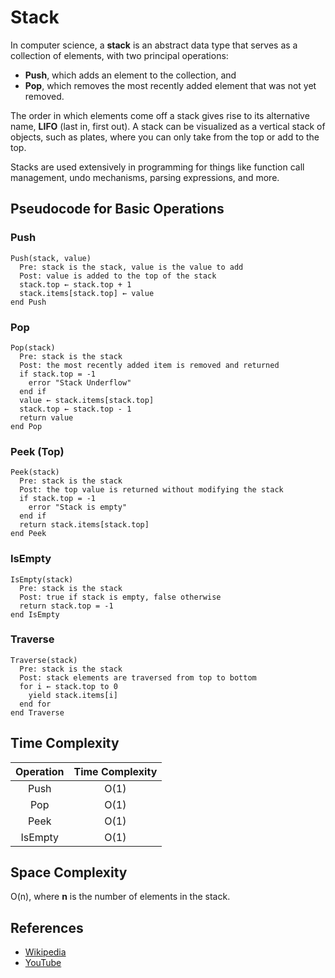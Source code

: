 # Stack

In computer science, a **stack** is an abstract data type that serves as a collection of elements, with two principal operations:

* **Push**, which adds an element to the collection, and
* **Pop**, which removes the most recently added element that was not yet removed.

The order in which elements come off a stack gives rise to its alternative name, **LIFO** (last in, first out). A stack can be visualized as a vertical stack of objects, such as plates, where you can only take from the top or add to the top.

Stacks are used extensively in programming for things like function call management, undo mechanisms, parsing expressions, and more.

## Pseudocode for Basic Operations

### Push

```text
Push(stack, value)
  Pre: stack is the stack, value is the value to add
  Post: value is added to the top of the stack
  stack.top ← stack.top + 1
  stack.items[stack.top] ← value
end Push
```

### Pop

```text
Pop(stack)
  Pre: stack is the stack
  Post: the most recently added item is removed and returned
  if stack.top = -1
    error "Stack Underflow"
  end if
  value ← stack.items[stack.top]
  stack.top ← stack.top - 1
  return value
end Pop
```

### Peek (Top)

```text
Peek(stack)
  Pre: stack is the stack
  Post: the top value is returned without modifying the stack
  if stack.top = -1
    error "Stack is empty"
  end if
  return stack.items[stack.top]
end Peek
```

### IsEmpty

```text
IsEmpty(stack)
  Pre: stack is the stack
  Post: true if stack is empty, false otherwise
  return stack.top = -1
end IsEmpty
```

### Traverse

```text
Traverse(stack)
  Pre: stack is the stack
  Post: stack elements are traversed from top to bottom
  for i ← stack.top to 0
    yield stack.items[i]
  end for
end Traverse
```

## Time Complexity

| Operation | Time Complexity |
| :-------: | :-------------: |
|    Push   |       O(1)      |
|    Pop    |       O(1)      |
|    Peek   |       O(1)      |
|  IsEmpty  |       O(1)      |

## Space Complexity

O(n), where **n** is the number of elements in the stack.

## References

* [Wikipedia](https://en.wikipedia.org/wiki/Stack_%28abstract_data_type%29)
* [YouTube](https://www.youtube.com/watch?v=wjI1WNcIntg&list=PLLXdhg_r2hKA7DPDsunoDZ-Z769jWn4R8)
